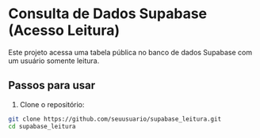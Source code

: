 # Consulta de Dados Supabase (Acesso Leitura)

Este projeto acessa uma tabela pública no banco de dados Supabase com um usuário somente leitura.

## Passos para usar

1. Clone o repositório:
```bash
git clone https://github.com/seuusuario/supabase_leitura.git
cd supabase_leitura
